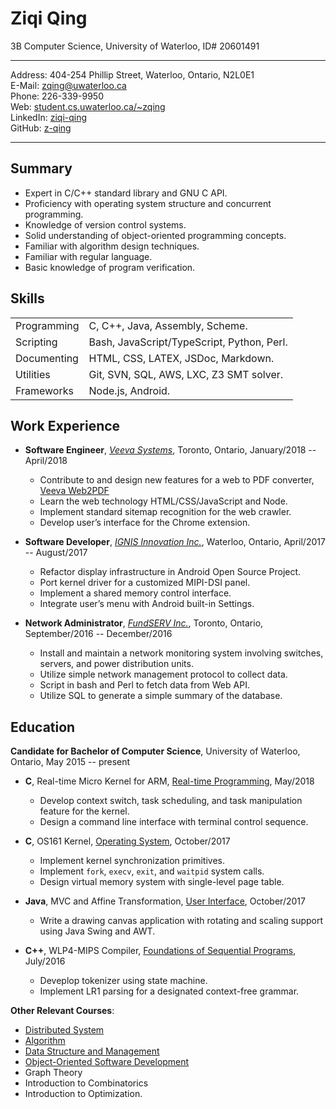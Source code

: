 # Ziqi Qing

3B Computer Science, University of Waterloo, ID# 20601491

----

Address: 404-254 Phillip Street, Waterloo, Ontario, N2L0E1   
E-Mail: [zqing@uwaterloo.ca](mailto:zqing@uwaterloo.ca)  
Phone: 226-339-9950  
Web: [student.cs.uwaterloo.ca/~zqing](https://www.student.cs.uwaterloo.ca/~zqing)  
LinkedIn: [ziqi-qing](https://www.linkedin.com/in/ziqi-qing/)  
GitHub: [z-qing](https://github.com/z-qing)  

----

## Summary

* Expert in C/C++ standard library and GNU C API.
* Proficiency with operating system structure and concurrent programming.
* Knowledge of version control systems.
* Solid understanding of object-oriented programming concepts.
* Familiar with algorithm design techniques.
* Familiar with regular language.
* Basic knowledge of program verification. 

## Skills

|             |                                             |
| ----------- | ------------------------------------------- |
| Programming | C, C++, Java, Assembly, Scheme.             |
| Scripting   | Bash, JavaScript/TypeScript, Python, Perl.  |
| Documenting | HTML, CSS, LATEX, JSDoc, Markdown.          |
| Utilities   | Git, SVN, SQL, AWS, LXC, Z3 SMT solver.     |
| Frameworks  | Node.js, Android.                           |

## Work Experience

* **Software Engineer**, [_Veeva Systems_](https://veeva.com), Toronto, Ontario, January/2018 -- April/2018   
    * Contribute to and design new features for a web to PDF converter,
      [Veeva Web2PDF](https://veevaweb2pdf.com/)
    * Learn the web technology HTML/CSS/JavaScript and Node.
    * Implement standard sitemap recognition for the web crawler.
    * Develop user’s interface for the Chrome extension.

* **Software Developer**, [_IGNIS Innovation Inc._](http://ignisinnovation.com), Waterloo, Ontario, April/2017 -- August/2017  
    * Refactor display infrastructure in Android Open Source Project.
    * Port kernel driver for a customized MIPI-DSI panel.
    * Implement a shared memory control interface.
    * Integrate user’s menu with Android built-in Settings.

* **Network Administrator**, [_FundSERV Inc._](https://www.fundserv.com/), Toronto, Ontario, September/2016 -- December/2016  
    * Install and maintain a network monitoring system involving switches, servers, and power distribution units.
    * Utilize simple network management protocol to collect data.
    * Script in bash and Perl to fetch data from Web API.
    * Utilize SQL to generate a simple summary of the database.

## Education

**Candidate for Bachelor of Computer Science**, University of Waterloo, Ontario, May 2015 -- present

* **C**, Real-time Micro Kernel for ARM, [Real-time Programming][CS452], May/2018
    * Develop context switch, task scheduling, and task manipulation feature for the kernel.
    * Design a command line interface with terminal control sequence.

* **C**, OS161 Kernel, [Operating System][CS350], October/2017  
    * Implement kernel synchronization primitives.
    * Implement `fork`, `execv`, `exit`, and `waitpid` system calls.
    * Design virtual memory system with single-level page table.

* **Java**, MVC and Affine Transformation, [User Interface][CS349], October/2017
    * Write a drawing canvas application with rotating and scaling support using Java Swing and AWT.

* **C++**, WLP4-MIPS Compiler, [Foundations of Sequential Programs][CS241], July/2016  
    * Deveplop tokenizer using state machine.
    * Implement LR1 parsing for a designated context-free grammar.

**Other Relevant Courses**:  

* [Distributed System][CS454]
* [Algorithm][CS341]
* [Data Structure and Management][CS240]
* [Object-Oriented Software Development][CS246]
* Graph Theory
* Introduction to Combinatorics
* Introduction to Optimization.

[CS454]: https://www.student.cs.uwaterloo.ca/~cs454/
[CS452]: https://www.student.cs.uwaterloo.ca/~cs452/
[CS350]: https://www.student.cs.uwaterloo.ca/~cs350/
[CS349]: https://www.student.cs.uwaterloo.ca/~cs349/
[CS341]: https://www.student.cs.uwaterloo.ca/~cs341/
[CS246]: https://www.student.cs.uwaterloo.ca/~cs246/
[CS241]: https://www.student.cs.uwaterloo.ca/~cs241/
[CS240]: https://www.student.cs.uwaterloo.ca/~cs240/
